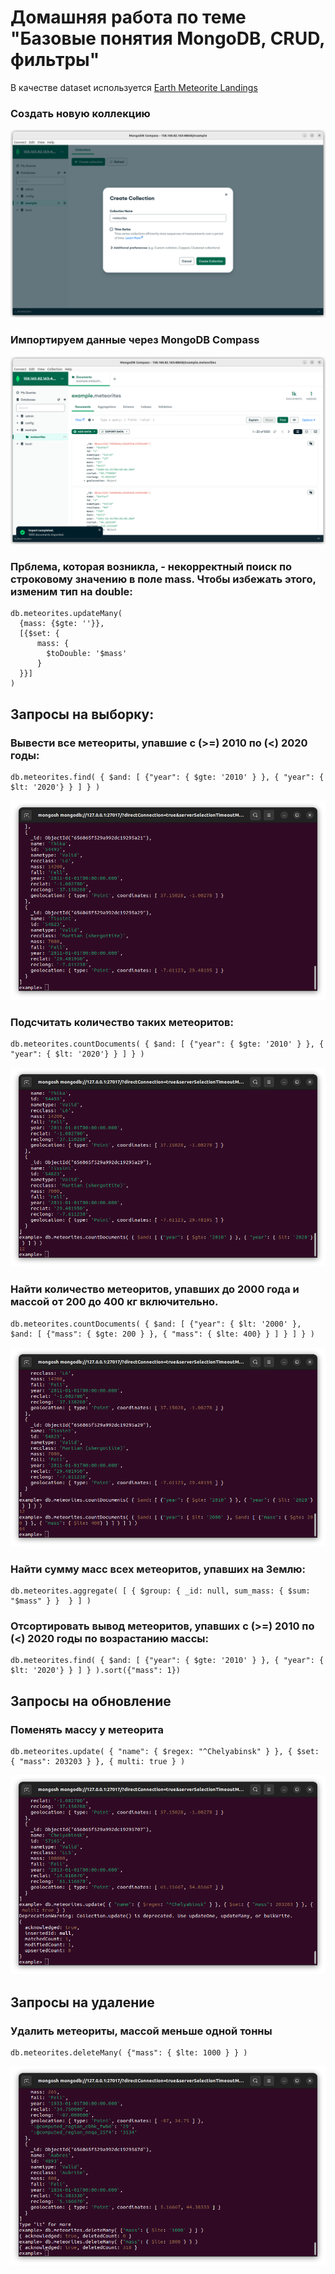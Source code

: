 # Домашняя работа по теме "Базовые понятия MongoDB, CRUD, фильтры"
В качестве dataset используется [Earth Meteorite Landings](https://data.nasa.gov/resource/y77d-th95.json)
### Создать новую коллекцию
![New Collection](./01.png?raw=true)
### Импортируем данные через MongoDB Compass
![MongoDB Compass](./02.png?raw=true)
### Прблема, которая возникла, - некорректный поиск по строковому значению в поле mass. Чтобы избежать этого, изменим тип на double:
```
db.meteorites.updateMany(
  {mass: {$gte: ''}},
  [{$set: {
      mass: {
        $toDouble: '$mass'
      }
  }}]
)
```
## Запросы на выборку:
### Вывести все метеориты, упавшие с (>=) 2010 по (<) 2020 годы:
```
db.meteorites.find( { $and: [ {"year": { $gte: '2010' } }, { "year": { $lt: '2020'} } ] } )
```
![DB](./03.png?raw=true)
### Подсчитать количество таких метеоритов:
```
db.meteorites.countDocuments( { $and: [ {"year": { $gte: '2010' } }, { "year": { $lt: '2020'} } ] } )
```
![DB](./04.png?raw=true)
### Найти количество метеоритов, упавших до 2000 года и массой от 200 до 400 кг включительно.
```
db.meteorites.countDocuments( { $and: [ {"year": { $lt: '2000' }, $and: [ {"mass": { $gte: 200 } }, { "mass": { $lte: 400} } ] } ] } )
```
![DB](./05.png?raw=true)
### Найти сумму масс всех метеоритов, упавших на Землю:
```
db.meteorites.aggregate( [ { $group: { _id: null, sum_mass: { $sum: "$mass" } }  } ] )
```
### Отсортировать вывод метеоритов, упавших с (>=) 2010 по (<) 2020 годы по возрастанию массы:
```
db.meteorites.find( { $and: [ {"year": { $gte: '2010' } }, { "year": { $lt: '2020'} } ] } ).sort({"mass": 1})
```
## Запросы на обновление
### Поменять массу у метеорита
```
db.meteorites.update( { "name": { $regex: "^Chelyabinsk" } }, { $set: { "mass": 203203 } }, { multi: true } )
```
![DB](./06.png?raw=true)
## Запросы на удаление

### Удалить метеориты, массой меньше одной тонны
```
db.meteorites.deleteMany( {"mass": { $lte: 1000 } } )
```
![DB](./07.png?raw=true)
